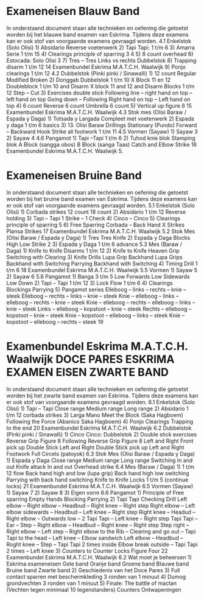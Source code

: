 # Exameneisen Blauw Band

In onderstaand document staan alle technieken en oefening die getoetst worden bij het blauwe band examen van Eskrima. Tijdens deze examens kan er ook stof van voorgaande examens gevraagd worden. 4.1 Enkelstok (Solo Olisi) 1) Absidario Reverse voetenwerk 2) Tapi Tapi: 1 t/m 6 3) Amarra Serie 1 t/m 15 4) Clearings principle of sparring 3 4 5) 8 count overhead 6) Estocada: Solo Olisi 3 7) Tres – Tres Links vs rechts Dubbelstok 8) Trapping disarm 1 t/m 12 14 Examenbundel Eskrima M.A.T.C.H. Waalwijk 9) Ponjo clearings 1 t/m 12 4.2 Dubbelstok (Pinki pinki / Sinawalli) 1) 12 count Regular Modified Broken 2) Donggab Dubbelstok 1 t/m 10 X Block 11 en 12 Doubleblock 1 t/m 10 and Disarm X block 11 and 12 and Disarm Blocks 1 t/m 12 Step – Cut 3) Exercises double stick Following line – right hand on top – left hand on top Going down – Following Right hand on top – Left hand on top 4) 6 count Reverse 6 count Umbrella 6 count 5) Vertical up figure 8 15 Examenbundel Eskrima M.A.T.C.H. Waalwijk 4.3 Stok mes (Olisi Baraw / Espada y Daga) 1) Totsada y Largada Compleet met voetenwerk 2) Espada y daga 1 t/m 6 basics 3) 13. Olisi Baraw Drillings Stationary (Pundo) Forward – Backward Hook Strike all footwork 1 t/m 11 4.5 Vormen (Sayaw) 1) Sayaw 3 2) Sayaw 4 4.6 Pangamot 1) Tapi –Tapi 1 t/m 6 2) Tuhod knie blok Stamping blok A Block (sangga obos) B Block (sanga Taas) Catch and Elbow Strike 16 Examenbundel Eskrima M.A.T.C.H. Waalwijk 5.

# Exameneisen Bruine Band

In onderstaand document staan alle technieken en oefening die getoetst worden bij het bruine band examen van Eskrima. Tijdens deze examens kan er ook stof van voorgaande examens gevraagd worden. 5.1 Enkelstok (Solo Olisi) 1) Corbada strikes 12 count 18 count 2) Absidario 1 t/m 12 Reverse holding 3) Tapi – Tapi 1 Strike – 1 Check 4) Cinco – Cinco 5) Clearings principle of sparring 5 6) Free Sparring Corbada – Back Hand X Strikes Plansa Strikes 17 Examenbundel Eskrima M.A.T.C.H. Waalwijk 5.2 Stok Mes (Olisi Baraw / Espada y Daga) 1) Tres Tres Knife 2) Espada y Daga Blocks High Low Strike 2 3) Espada y Daga 1 t/m 6 advance 5.3 Mes (Baraw / Daga) 1) Knife to Knife Disarms 1 t/m 12 2) Knife to Knife Heaven Grip Switching with Clearing 3) Knife Drills Lupa Grip Backhand Lupa Grips Backhand with Switching Parrying Backhand with Switching 4) Timing Drill 1 t/m 6 18 Examenbundel Eskrima M.A.T.C.H. Waalwijk 5.5 Vormen 1) Sayaw 5 2) Sayaw 6 5.6 Pangamot 1) Banga 3 t/m 5 Low Forwards Low Sidewards Low Down 2) Tapi – Tapi 1 t/m 12 3) Lock Flow 1 t/m 6 4) Clearings Blockings Parrying 5) Pangamot series Elleboog – links – rechts – knie – steek Elleboog – rechts – links – knie – steek Knie – elleboog – links – elleboog – rechts – knie – steek Knie – elleboog – rechts – elleboog – links – knie – steek Links – elleboog – kopstoot – knie – steek Rechts – elleboog – kopstoot – knie – steek Knie – kopstoot – elleboog – links – steek Knie – kopstoot – elleboog – rechts – steek 19

# Examenbundel Eskrima M.A.T.C.H. Waalwijk DOCE PARES ESKRIMA EXAMEN EISEN ZWARTE BAND

In onderstaand document staan alle technieken en oefening die getoetst worden bij het zwarte band examen van Eskrima. Tijdens deze examens kan er ook stof van voorgaande examens gevraagd worden. 6.1 Enkelstok (Solo Olisi) 1) Tapi – Tapi Close range Medium range Long range 2) Absidario 1 t/m 12 corbada strikes 3) Larga Mano Meet the Block (Saka Hagboem) Following the Force (Abanico Saka Hagboem) 4) Ponjo Clearings Trapping to the end 20 Examenbundel Eskrima M.A.T.C.H. Waalwijk 6.2 Dubbelstok (Pinki pinki / Sinawalli) 1) Cinco Cinco: Dubbelstok 2) Double stick exercises Reverse Grip Figure 8 Following Reverse Grip Figure 8 Left and Right Front pick up Double Stick Left and Right Double Stick pick up Left and Right Footwork Full Circels (patoyok) 6.3 Stok Mes (Olisi Baraw / Espada y Daga) 1) Espada y Daga Close range Medium range Long range Switching In and out Knife attack In and out Overhead strike 6.4 Mes (Baraw / Daga) 1) 1 t/m 12 flow Back hand high and low (lupa grip) Back hand high low switching Parrying with back hand switching Knife to Knife Locks 1 t/m 5 (continue locks) 21 Examenbundel Eskrima M.A.T.C.H. Waalwijk 6.5 Vormen (Sayaw) 1) Sayaw 7 2) Sayaw 8 3) Eigen vorm 6.6 Pangamot 1) Principle of Free sparring Empty Hands Blocking Parrying 2) Tapi Tapi Checking Drill Left elbow – Right elbow – Headbud – Right knee – Right step Right elbow – Left elbow sidewards – Headbud – Left knee – Right step Right knee – Headud – Right elbow – Outwards low – 2 Tapi Tapi – Left knee – Right step Tapi Tapi – Ear – Step – Right elbow – Headbud – Right knee – Right step Step right – Right elbow – Left step – Right elbow to the Rib – Clearing and go out – Tapi Tapi to the head – Left knee – Elbow sandwich Left elbow – Headbud – Roght knee – Step – Tapi Tapi 2 times inside Elbow break outside – Tapi Tapi 2 times – Left knee 3) Counters to Counter Locks Figure Four 22 Examenbundel Eskrima M.A.T.C.H. Waalwijk 6.2 Wat moet je beheersen 1) Eskrima exameneisen Gele band Oranje band Groene band Blauwe band Bruine band Zwarte band 2) Geschiedenis van het Doce Pares 3) Full contact sparren met beschermkleding 3 ronden van 1 minuut 4) Dumog grondvechten 3 ronden van 1 minuut 5) Finale: The battle of mactan (Vechten tegen minimaal 10 tegenstanders) Counters Ontwapeningen
